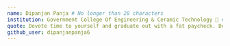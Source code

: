 ```yaml
---
name: Dipanjan Panja # No longer than 28 characters
institution: Government College Of Engineering & Ceramic Technology 🚩 # no longer than 58 characters
quote: Devote time to yourself and graduate out with a fat paycheck. Dont forget to have fun # no longer than 100 characters, avoid using quotes(") to guarantee the format remains the same.
github_user: dipanjanpanja6
---
```

